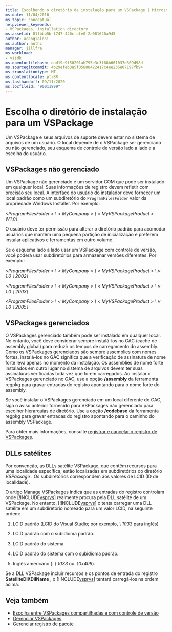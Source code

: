 ```yaml
---
title: Escolhendo o diretório de instalação para um VSPackage | Microsoft Docs
ms.date: 11/04/2016
ms.topic: conceptual
helpviewer_keywords:
- VSPackages, installation directory
ms.assetid: 01fbbb5b-f747-446c-afe0-2a081626a945
author: acangialosi
ms.author: anthc
manager: jillfra
ms.workload:
- vssdk
ms.openlocfilehash: ead19e9f50201ab795e3c3f68b661037d309d98d
ms.sourcegitcommit: 4b29efeb3a5f05888422417c4ee236e07197fb94
ms.translationtype: MT
ms.contentlocale: pt-BR
ms.lasthandoff: 09/11/2020
ms.locfileid: "90011899"
---
```

# <a name="choose-the-installation-directory-for-a-vspackage"></a>Escolha o diretório de instalação para um VSPackage
Um VSPackage e seus arquivos de suporte devem estar no sistema de arquivos de um usuário. O local depende de o VSPackage ser gerenciado ou não gerenciado, seu esquema de controle de versão lado a lado e a escolha do usuário.

## <a name="unmanaged-vspackages"></a>VSPackages não gerenciado
 Um VSPackage não gerenciado é um servidor COM que pode ser instalado em qualquer local. Suas informações de registro devem refletir com precisão seu local. A interface do usuário do instalador deve fornecer um local padrão como um subdiretório do `ProgramFilesFolder` valor da propriedade Windows Installer. Por exemplo:

*&lt;ProgramFilesFolder &gt; \\ &lt; MyCompany &gt; \\ &lt; MyVSPackageProduct &gt; \V1.0\\*

 O usuário deve ter permissão para alterar o diretório padrão para acomodar usuários que mantêm uma pequena partição de inicialização e preferem instalar aplicativos e ferramentas em outro volume.

 Se o esquema lado a lado usar um VSPackage com controle de versão, você poderá usar subdiretórios para armazenar versões diferentes. Por exemplo:

 *&lt;ProgramFilesFolder &gt; \\ &lt; MyCompany &gt; \\ &lt; MyVSPackageProduct &gt; \\ v 1.0 \\ 2002\\*

 *&lt;ProgramFilesFolder &gt; \\ &lt; MyCompany &gt; \\ &lt; MyVSPackageProduct &gt; \\ v 1.0 \\ 2003\\*

 *&lt;ProgramFilesFolder &gt; \\ &lt; MyCompany &gt; \\ &lt; MyVSPackageProduct &gt; \\ v 1.0 \\ 2005\\*

## <a name="managed-vspackages"></a>VSPackages gerenciados
 O VSPackages gerenciado também pode ser instalado em qualquer local. No entanto, você deve considerar sempre instalá-los no GAC (cache de assembly global) para reduzir os tempos de carregamento do assembly. Como os VSPackages gerenciados são sempre assemblies com nomes fortes, instalá-los no GAC significa que a verificação de assinatura de nome forte leva apenas no momento da instalação. Os assemblies de nome forte instalados em outro lugar no sistema de arquivos devem ter suas assinaturas verificadas toda vez que forem carregados. Ao instalar o VSPackages gerenciado no GAC, use a opção **/assembly** da ferramenta regpkg para gravar entradas do registro apontando para o nome forte do assembly.

 Se você instalar o VSPackages gerenciado em um local diferente do GAC, siga o aviso anterior fornecido para VSPackages não gerenciado para escolher hierarquias de diretório. Use a opção **/codebase** da ferramenta regpkg para gravar entradas do registro apontando para o caminho do assembly VSPackage.

 Para obter mais informações, consulte [registrar e cancelar o registro de VSPackages](../../extensibility/registering-and-unregistering-vspackages.md).

## <a name="satellite-dlls"></a>DLLs satélites
 Por convenção, as DLLs satélite VSPackage, que contêm recursos para uma localidade específica, estão localizadas em subdiretórios do diretório *VSPackage* . Os subdiretórios correspondem aos valores de LCID (ID de localidade).

 O artigo [Manage VSPackages](../../extensibility/managing-vspackages.md) indica que as entradas do registro controlam onde [!INCLUDE[vsprvs](../../code-quality/includes/vsprvs_md.md)] realmente procura pela DLL satélite de um VSPackage. No entanto, [!INCLUDE[vsprvs](../../code-quality/includes/vsprvs_md.md)] o tenta carregar uma DLL satélite em um subdiretório nomeado para um valor LCID, na seguinte ordem:

1. LCID padrão (LCID do Visual Studio; por exemplo, *\ 1033* para inglês)

2. LCID padrão com o subidioma padrão.

3. LCID padrão do sistema.

4. LCID padrão do sistema com o subidioma padrão.

5. Inglês americano (*. \ 1033* ou *.\0x409*).

Se a DLL VSPackage incluir recursos e os pontos de entrada do registro **SatelliteDll\DllName** , o [!INCLUDE[vsprvs](../../code-quality/includes/vsprvs_md.md)] tentará carregá-los na ordem acima.

## <a name="see-also"></a>Veja também
- [Escolha entre VSPackages compartilhadas e com controle de versão](../../extensibility/choosing-between-shared-and-versioned-vspackages.md)
- [Gerenciar VSPackages](../../extensibility/managing-vspackages.md)
- [Gerenciar registro de pacote](/previous-versions/bb166783(v=vs.100))